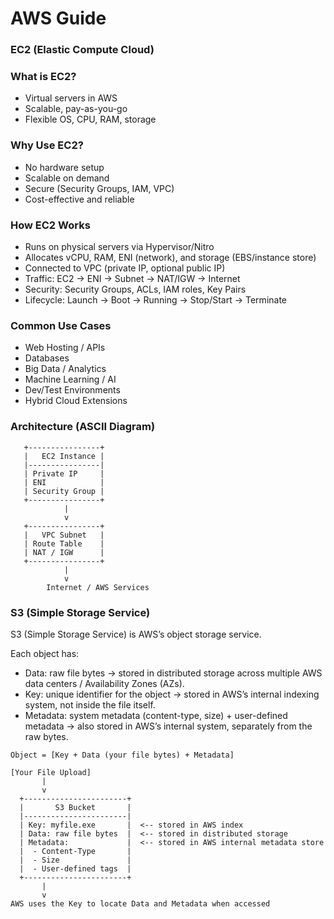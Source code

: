 # AWS Guide

### EC2 (Elastic Compute Cloud)

### What is EC2?
- Virtual servers in AWS
- Scalable, pay-as-you-go
- Flexible OS, CPU, RAM, storage

### Why Use EC2?
- No hardware setup
- Scalable on demand
- Secure (Security Groups, IAM, VPC)
- Cost-effective and reliable

### How EC2 Works
- Runs on physical servers via Hypervisor/Nitro
- Allocates vCPU, RAM, ENI (network), and storage (EBS/instance store)
- Connected to VPC (private IP, optional public IP)
- Traffic: EC2 → ENI → Subnet → NAT/IGW → Internet
- Security: Security Groups, ACLs, IAM roles, Key Pairs
- Lifecycle: Launch → Boot → Running → Stop/Start → Terminate

### Common Use Cases
- Web Hosting / APIs
- Databases
- Big Data / Analytics
- Machine Learning / AI
- Dev/Test Environments
- Hybrid Cloud Extensions

### Architecture (ASCII Diagram)
       +----------------+
       |   EC2 Instance |
       |----------------|
       | Private IP     |
       | ENI            |
       | Security Group |
       +----------------+
                |
                v
       +----------------+
       |   VPC Subnet   |
       | Route Table    |
       | NAT / IGW      |
       +----------------+
                |
                v
            Internet / AWS Services


### S3 (Simple Storage Service)
S3 (Simple Storage Service) is AWS’s object storage service.

Each object has:
- Data: raw file bytes → stored in distributed storage across multiple AWS data centers / Availability Zones (AZs).
- Key: unique identifier for the object → stored in AWS’s internal indexing system, not inside the file itself.
- Metadata: system metadata (content-type, size) + user-defined metadata → also stored in AWS’s internal system, separately from the raw bytes.

```
Object = [Key + Data (your file bytes) + Metadata]

[Your File Upload]
       |
       v
  +-----------------------+
  |       S3 Bucket       |
  |-----------------------|
  | Key: myfile.exe       |  <-- stored in AWS index
  | Data: raw file bytes  |  <-- stored in distributed storage
  | Metadata:             |  <-- stored in AWS internal metadata store
  |  - Content-Type       |
  |  - Size               |
  |  - User-defined tags  |
  +-----------------------+
       |
       v
AWS uses the Key to locate Data and Metadata when accessed
```

